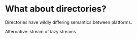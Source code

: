 # What about directories?

Directories have wildly differing semantics between platforms.

Alternative: stream of lazy streams
